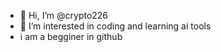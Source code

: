 - 👋 Hi, I’m @crypto226
- 👀 I’m interested in coding and learning ai tools
- i am a begginer in github

<!---
crypto226/crypto226 is a ✨ special ✨ repository because its `README.md` (this file) appears on your GitHub profile.
You can click the Preview link to take a look at your changes.
--->
